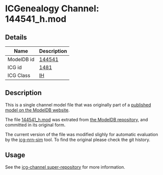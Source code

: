 # ICGenealogy Channel: 144541\_h.mod

## Details

Name | Description
---- | -----------
ModelDB id | [144541](http://senselab.med.yale.edu/ModelDB/ShowModel.cshtml?model=144541)
ICG id | [1481](http://icg.neurotheory.ox.ac.uk/channels/4/1481)
ICG Class | [IH](http://icg.neurotheory.ox.ac.uk/channels/4)

## Description

This is a single channel model file that was originally part of a [published model on the ModelDB website](http://senselab.med.yale.edu/ModelDB/ShowModel.cshtml?model=144541).


The file [144541\_h.mod](144541_h.mod) was extrated from [the ModelDB repository](http://senselab.med.yale.edu/ModelDB/ShowModel.cshtml?model=144541), and committed in its original form.

The current version of the file was modified slighly for automatic evaluation by the [icg-nrn-sim](https://github.com/icgenealogy/icg-nrn-sim) tool. To find the original please check the git history.


## Usage

See the [icg-channel super-repository](https://github.com/icgenealogy/icg-channels) for more information.